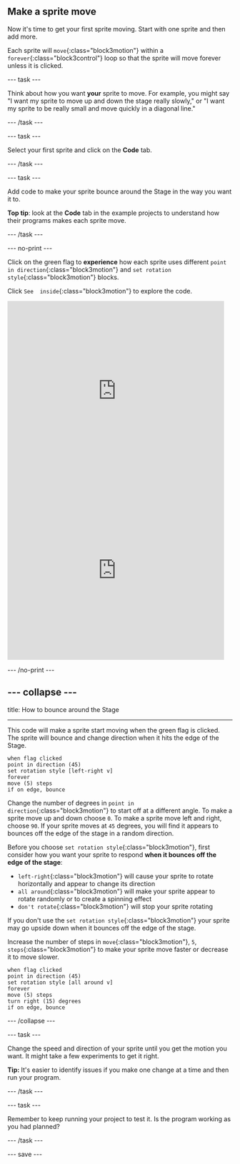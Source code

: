 ## Make a sprite move

Now it's time to get your first sprite moving. Start with one sprite and then add more. 

Each sprite will `move`{:class="block3motion"} within a `forever`{:class="block3control"} loop so that the sprite will move forever unless it is clicked.


--- task ---

Think about how you want **your** sprite to move. For example, you might say "I want my sprite to move up and down the stage really slowly," or "I want my sprite to be really small and move quickly in a diagonal line."

--- /task ---

--- task ---

Select your first sprite and click on the **Code** tab. 

--- /task ---

--- task ---

Add code to make your sprite bounce around the Stage in the way you want it to. 

**Top tip**: look at the **Code** tab in the example projects to understand how their programs makes each sprite move.

--- /task ---

--- no-print ---

Click on the green flag to **experience** how each sprite uses different `point in direction`{:class="block3motion"} and `set rotation style`{:class="block3motion"} blocks. 

Click `See  inside`{:class="block3motion"} to explore the code.

<div class="scratch-preview">
  <iframe allowtransparency="true" width="485" height="402" src="https://scratch.mit.edu/projects/embed/425675232/?autostart=false" frameborder="0"></iframe>
</div>

<div class="scratch-preview">
  <iframe allowtransparency="true" width="485" height="402" src="https://scratch.mit.edu/projects/embed/433177517/?autostart=false" frameborder="0"></iframe>
</div>

--- /no-print ---

--- collapse ---
---

title: How to bounce around the Stage

---

This code will make a sprite start moving when the green flag is clicked. The sprite will bounce and change direction when it hits the edge of the Stage. 

```blocks3
when flag clicked
point in direction (45)
set rotation style [left-right v]
forever
move (5) steps
if on edge, bounce
```

Change the number of degrees in `point in direction`{:class="block3motion"} to start off at a different angle. To make a sprite move up and down choose `0`. To make a sprite move left and right, choose `90`. If your sprite moves at `45` degrees, you will find it appears to bounces off the edge of the stage in a random direction. 

Before you choose `set rotation style`{:class="block3motion"}, first consider how you want your sprite to respond **when it bounces off the edge of the stage**:
+ `left-right`{:class="block3motion"} will cause your sprite to rotate horizontally and appear to change its direction
+ `all around`{:class="block3motion"} will make your sprite appear to rotate randomly or to create a spinning effect
+ `don't rotate`{:class="block3motion"} will stop your sprite rotating

If you don't use the `set rotation style`{:class="block3motion"} your sprite may go upside down when it bounces off the edge of the stage.

Increase the number of steps in `move`{:class="block3motion"}, `5`, `steps`{:class="block3motion"} to make your sprite move faster or decrease it to move slower. 

```blocks3
when flag clicked
point in direction (45)
set rotation style [all around v]
forever
move (5) steps
turn right (15) degrees
if on edge, bounce
```

--- /collapse --- 

--- task ---

Change the speed and direction of your sprite until you get the motion you want. It might take a few experiments to get it right. 

**Tip:** It's easier to identify issues if you make one change at a time and then run your program. 

--- /task ---

--- task ---

Remember to keep running your project to test it. Is the program working as you had planned?

--- /task ---

--- save ---
